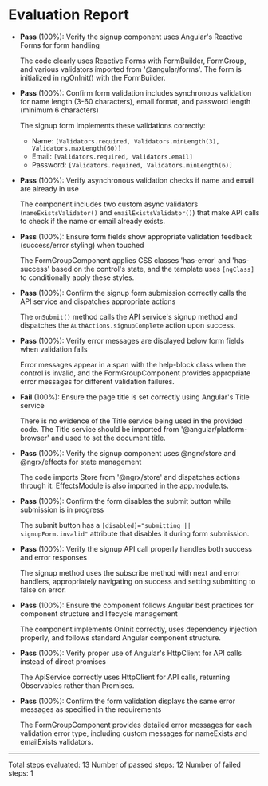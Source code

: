 # Evaluation Report

- **Pass** (100%): Verify the signup component uses Angular's Reactive Forms for form handling
  
  The code clearly uses Reactive Forms with FormBuilder, FormGroup, and various validators imported from '@angular/forms'. The form is initialized in ngOnInit() with the FormBuilder.

- **Pass** (100%): Confirm form validation includes synchronous validation for name length (3-60 characters), email format, and password length (minimum 6 characters)
  
  The signup form implements these validations correctly:
  - Name: `[Validators.required, Validators.minLength(3), Validators.maxLength(60)]`
  - Email: `[Validators.required, Validators.email]`
  - Password: `[Validators.required, Validators.minLength(6)]`

- **Pass** (100%): Verify asynchronous validation checks if name and email are already in use
  
  The component includes two custom async validators (`nameExistsValidator()` and `emailExistsValidator()`) that make API calls to check if the name or email already exists.

- **Pass** (100%): Ensure form fields show appropriate validation feedback (success/error styling) when touched
  
  The FormGroupComponent applies CSS classes 'has-error' and 'has-success' based on the control's state, and the template uses `[ngClass]` to conditionally apply these styles.

- **Pass** (100%): Confirm the signup form submission correctly calls the API service and dispatches appropriate actions
  
  The `onSubmit()` method calls the API service's signup method and dispatches the `AuthActions.signupComplete` action upon success.

- **Pass** (100%): Verify error messages are displayed below form fields when validation fails
  
  Error messages appear in a span with the help-block class when the control is invalid, and the FormGroupComponent provides appropriate error messages for different validation failures.

- **Fail** (100%): Ensure the page title is set correctly using Angular's Title service
  
  There is no evidence of the Title service being used in the provided code. The Title service should be imported from '@angular/platform-browser' and used to set the document title.

- **Pass** (100%): Verify the signup component uses @ngrx/store and @ngrx/effects for state management
  
  The code imports Store from '@ngrx/store' and dispatches actions through it. EffectsModule is also imported in the app.module.ts.

- **Pass** (100%): Confirm the form disables the submit button while submission is in progress
  
  The submit button has a `[disabled]="submitting || signupForm.invalid"` attribute that disables it during form submission.

- **Pass** (100%): Verify the signup API call properly handles both success and error responses
  
  The signup method uses the subscribe method with next and error handlers, appropriately navigating on success and setting submitting to false on error.

- **Pass** (100%): Ensure the component follows Angular best practices for component structure and lifecycle management
  
  The component implements OnInit correctly, uses dependency injection properly, and follows standard Angular component structure.

- **Pass** (100%): Verify proper use of Angular's HttpClient for API calls instead of direct promises
  
  The ApiService correctly uses HttpClient for API calls, returning Observables rather than Promises.

- **Pass** (100%): Confirm the form validation displays the same error messages as specified in the requirements
  
  The FormGroupComponent provides detailed error messages for each validation error type, including custom messages for nameExists and emailExists validators.

---

Total steps evaluated: 13
Number of passed steps: 12
Number of failed steps: 1